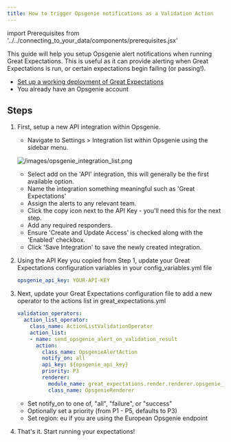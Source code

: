 ```yaml
---
title: How to trigger Opsgenie notifications as a Validation Action
---
```

import Prerequisites from '../../connecting_to_your_data/components/prerequisites.jsx'

This guide will help you setup Opsgenie alert notifications when running Great Expectations. This is useful as it can provide alerting when Great Expectations is run, or certain expectations begin failing (or passing!).

<Prerequisites>

  - [Set up a working deployment of Great Expectations](../../../tutorials/getting_started/intro.md)
  - You already have an Opsgenie account

</Prerequisites>

Steps
-----

1. First, setup a new API integration within Opsgenie.

    - Navigate to Settings > Integration list within Opsgenie using the sidebar menu.

    ![/images/opsgenie_integration_list.png](../../../images/opsgenie_integration_list.png)

    - Select add on the 'API' integration, this will generally be the first available option.
    - Name the integration something meaningful such as 'Great Expectations'
    - Assign the alerts to any relevant team.
    - Click the copy icon next to the API Key - you'll need this for the next step.
    - Add any required responders.
    - Ensure 'Create and Update Access' is checked along with the 'Enabled' checkbox.
    - Click 'Save Integration' to save the newly created integration.

2. Using the API Key you copied from Step 1, update your Great Expectations configuration variables in your config_variables.yml file

    ```yaml
    opsgenie_api_key: YOUR-API-KEY
    ```

3. Next, update your Great Expectations configuration file to add a new operator to the actions list in great_expectations.yml

    ```yaml
    validation_operators:
      action_list_operator:
        class_name: ActionListValidationOperator
        action_list:
        - name: send_opsgenie_alert_on_validation_result
          action:
            class_name: OpsgenieAlertAction
            notify_on: all
            api_key: ${opsgenie_api_key}
            priority: P3
            renderer:
              module_name: great_expectations.render.renderer.opsgenie_renderer
              class_name: OpsgenieRenderer
    ```

    - Set notify_on to one of, "all", "failure", or "success"
    - Optionally set a priority (from P1 - P5, defaults to P3)
    - Set region: eu if you are using the European Opsgenie endpoint

4. That's it. Start running your expectations!

